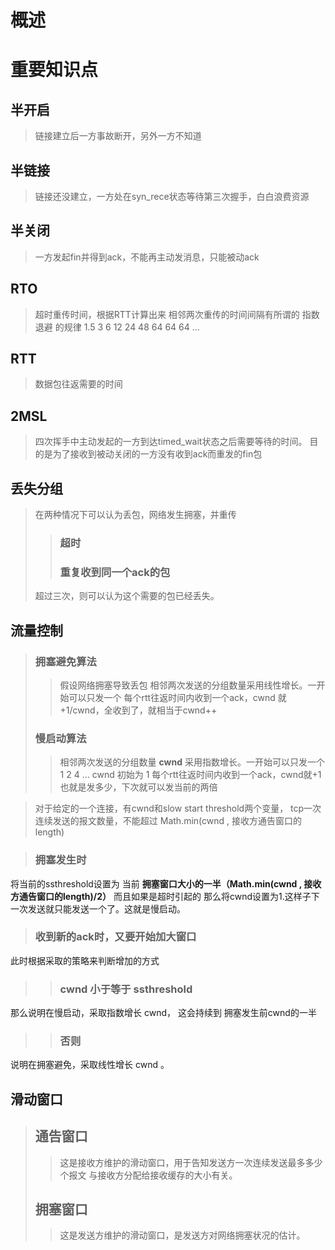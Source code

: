 # 概述

# 重要知识点
## 半开启
> 链接建立后一方事故断开，另外一方不知道

## 半链接
> 链接还没建立，一方处在syn_rece状态等待第三次握手，白白浪费资源

## 半关闭
> 一方发起fin并得到ack，不能再主动发消息，只能被动ack

## RTO
> 超时重传时间，根据RTT计算出来
相邻两次重传的时间间隔有所谓的 指数退避 的规律
1.5 3 6 12 24 48 64 64 64 ...

## RTT
> 数据包往返需要的时间

## 2MSL
> 四次挥手中主动发起的一方到达timed_wait状态之后需要等待的时间。
目的是为了接收到被动关闭的一方没有收到ack而重发的fin包

## 丢失分组
> 在两种情况下可以认为丢包，网络发生拥塞，并重传
>> ### 超时
>> ### 重复收到同一个ack的包
> 超过三次，则可以认为这个需要的包已经丢失。

## 流量控制
>### 拥塞避免算法
>> 假设网络拥塞导致丢包
相邻两次发送的分组数量采用线性增长。一开始可以只发一个
每个rtt往返时间内收到一个ack，cwnd 就 +1/cwnd，全收到了，就相当于cwnd++
>### 慢启动算法
>> 相邻两次发送的分组数量 **cwnd** 采用指数增长。一开始可以只发一个
1 2 4 ...
cwnd 初始为 1 每个rtt往返时间内收到一个ack，cwnd就+1
也就是发多少，下次就可以发当前的两倍

>对于给定的一个连接，有cwnd和slow start threshold两个变量，
tcp一次连续发送的报文数量，不能超过 Math.min(cwnd , 接收方通告窗口的length)

> ### 拥塞发生时
将当前的ssthreshold设置为
当前 **拥塞窗口大小的一半（Math.min(cwnd , 接收方通告窗口的length)/2）**
而且如果是超时引起的
那么将cwnd设置为1.这样子下一次发送就只能发送一个了。这就是慢启动。
> ### 收到新的ack时，又要开始加大窗口
此时根据采取的策略来判断增加的方式
>> ### cwnd 小于等于 ssthreshold
那么说明在慢启动，采取指数增长 cwnd， 这会持续到 拥塞发生前cwnd的一半
>> ### 否则
说明在拥塞避免，采取线性增长 cwnd 。


## 滑动窗口
> ## 通告窗口
>> 这是接收方维护的滑动窗口，用于告知发送方一次连续发送最多多少个报文
与接收方分配给接收缓存的大小有关。
> ## 拥塞窗口
>> 这是发送方维护的滑动窗口，是发送方对网络拥塞状况的估计。

